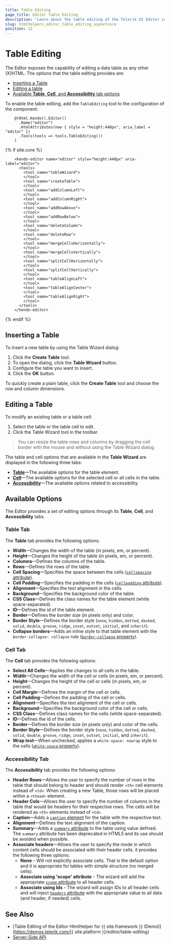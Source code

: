 ```yaml
---
title: Table Editing
page_title: Editor Table Editing
description: "Learn about the table editing of the Telerik UI Editor component for {{ site.framework }}."
slug: htmlhelpers_editor_table_editing_aspnetcore
position: 12
---
```


# Table Editing

The Editor exposes the capability of editing a data table as any other (X)HTML. The options that the table editing provides are:

* [Inserting a Table](#inserting-a-table)
* [Editing a table](#editing-a-table)
* [Available **Table**, **Cell**, and **Accessibility** tab options](#available-options)

To enable the table editing, add the `TableEditing` tool to the configuration of the component:

```HtmlHelper
    @(Html.Kendo().Editor()
      .Name("editor")
      .HtmlAttributes(new { style = "height:440px", aria_label = "editor" })
      .Tools(tools => tools.TableEditing())
    )
```

{% if site.core %}
```TagHelper
    <kendo-editor name="editor" style="height:440px" aria-label="editor">
      <tools>
        <tool name="tableWizard">
        </tool>
        <tool name="createTable">
        </tool>
        <tool name="addColumnLeft">
        </tool>
        <tool name="addColumnRight">
        </tool>
        <tool name="addRowAbove">
        </tool>
        <tool name="addRowBelow">
        </tool>
        <tool name="deleteColumn">
        </tool>
        <tool name="deleteRow">
        </tool>
        <tool name="mergeCellsHorizontally">
        </tool>
        <tool name="mergeCellsVertically">
        </tool>
        <tool name="splitCellHorizontally">
        </tool>
        <tool name="splitCellVertically">
        </tool>
        <tool name="tableAlignLeft">
        </tool>
        <tool name="tableAlignCenter">
        </tool>
        <tool name="tableAlignRight">
        </tool>
      </tools>
    </kendo-editor>
```
{% endif %}


## Inserting a Table

To insert a new table by using the Table Wizard dialog:

1. Click the **Create Table** tool.
1. To open the dialog, click the **Table Wizard** button.
1. Configure the table you want to insert.
1. Click the **OK** button.

To quickly create a plain table, click the **Create Table** tool and choose the row and column dimensions. 

## Editing a Table

To modify an existing table or a table cell:

1. Select the table or the table cell to edit.
1. Click the Table Wizard tool in the toolbar.

> You can resize the table rows and columns by dragging the cell border with the mouse and without using the Table Wizard dialog.

The table and cell options that are available in the **Table Wizard** are displayed in the following three tabs:

* [**Table**](#table-tab)&mdash;The available options for the table element.
* [**Cell**](#cell-tab)&mdash;The available options for the selected cell or all cells in the table.
* [**Accessibility**](#accessibility-tab)&mdash;The available options related to accessibility.

## Available Options

The Editor provides a set of editing options through its **Table**, **Cell**, and **Accessibility** tabs.  

### Table Tab

The **Table** tab provides the following options:

* **Width**&mdash;Changes the width of the table (in pixels, em, or percent).
* **Height**&mdash;Changes the height of the table (in pixels, em, or percent).
* **Columns**&mdash;Defines the columns of the table.
* **Rows**&mdash;Defines the rows of the table.
* **Cell Spacing**&mdash;Specifies the space between the cells ([`cellspacing` attribute](http://www.w3schools.com/tags/att_table_cellspacing.asp)).
* **Cell Padding**&mdash;Specifies the padding in the cells ([`cellpadding` attribute](http://www.w3schools.com/tags/att_table_cellpadding.asp)).
* **Alignment**&mdash;Specifies the text alignment in the cells.
* **Background**&mdash;Specifies the background color of the table.
* **CSS Class**&mdash;Defines the class names for the table element (white space-separated).
* **ID**&mdash;Defines the id of the table element.
* **Border**&mdash;Defines the border size (in pixels only) and color.
* **Border Style**&mdash;Defines the border style (`none`, `hidden`, `dotted`, `dashed`, `solid`, `double`, `groove`, `ridge`, `inset`, `outset`, `initial`, and `inherit`).
* **Collapse borders**&mdash;Adds an inline style to that table element with the `border-collapse: collapse` rule ([`border-collapse` property](http://www.w3schools.com/cssref/pr_border-collapse.asp)).

### Cell Tab

The **Cell** tab provides the following options:

* **Select All Cells**&mdash;Applies the changes to all cells in the table.
* **Width**&mdash;Changes the width of the cell or cells (in pixels, em, or percent).
* **Height**&mdash;Changes the height of the cell or cells (in pixels, em, or percent).
* **Cell Margin**&mdash;Defines the margin of the cell or cells.
* **Cell Padding**&mdash;Defines the padding of the cell or cells.
* **Alignment**&mdash;Specifies the text alignment of the cell or cells.
* **Background**&mdash;Specifies the background color of the cell or cells.
* **CSS Class**&mdash;Defines class names for the cells (white space-separated).
* **ID**&mdash;Defines the id of the cells.
* **Border**&mdash;Defines the border size (in pixels only) and color of the cells.
* **Border Style**&mdash;Defines the border style (`none`, `hidden`, `dotted`, `dashed`, `solid`, `double`, `groove`, `ridge`, `inset`, `outset`, `initial`, and `inherit`).
* **Wrap text**&mdash;When unchecked, applies a `white-space: nowrap` style to the cells ([`white-space` property](http://www.w3schools.com/cssref/pr_text_white-space.asp)).

### Accessibility Tab

The **Accessibility** tab provides the following options:

* **Header Rows**&mdash;Allows the user to specify the number of rows in the table that should belong to header and should render `<th>` cell elements instead of `<td>`. When creating a new Table, those rows will be placed within a `<thead>` element.
* **Header Cols**&mdash;Allows the user to specify the number of columns in the table that would be headers for their respective rows. The cells will be rendered as `<th>` elements instead of `<td>`.
* **Caption**&mdash;Adds a [`caption` element](https://developer.mozilla.org/en-US/docs/Web/HTML/Element/caption) for the table with the respective text.
* **Alignment**&mdash;Defines the text alignment of the caption.
* **Summary**&mdash;Adds a [`summary` attribute](http://www.w3schools.com/tags/att_table_summary.asp) to the table using value defined. The `summary` attribute has been deprecated in HTML5 and its use should be avoided when possible.
* **Associate headers**&mdash;Allows the user to specify the mode in which content cells should be associated with their header cells. it provides the following three options:
    * **None** - Will not explicitly associate cells. That is the default option and it is appropriate for tables with simple structure (no merged cells).
    * **Associate using 'scope' attribute** - The wizard will add the appropriate [`scope` attribute](https://developer.mozilla.org/en-US/docs/Web/HTML/Element/th) to all header cells.
    * **Associate using Ids** - The wizard will assign IDs to all header cells and will inject [`headers` attribute](https://developer.mozilla.org/en-US/docs/Web/HTML/Element/td) with the appropriate value to all data (and header, if needed) cells.

## See Also

* [Table Editing of the Editor HtmlHelper for {{ site.framework }} (Demo)](https://demos.telerik.com/{{ site.platform }}/editor/table-editing)
* [Server-Side API](/api/editor)
